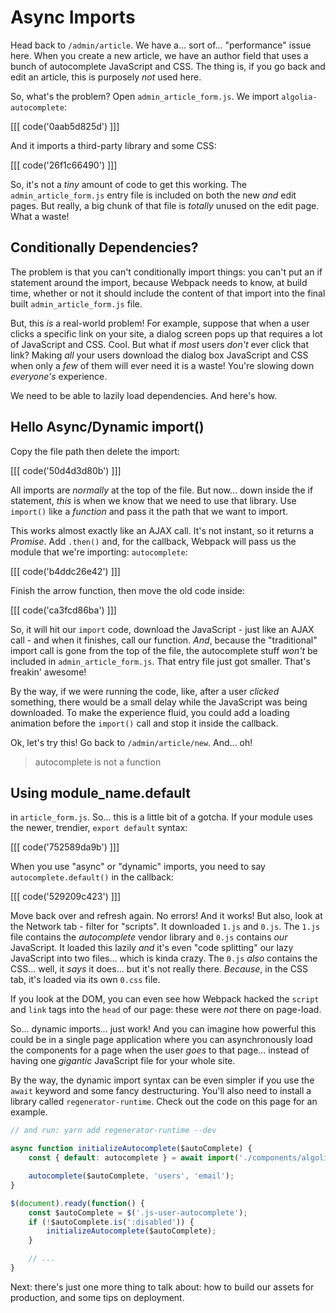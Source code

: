 # Async Imports

Head back to `/admin/article`. We have a... sort of... "performance" issue here.
When you create a new article, we have an author field that uses a bunch of
autocomplete JavaScript and CSS. The thing is, if you go back and edit an article,
this is purposely *not* used here.

So, what's the problem? Open `admin_article_form.js`. We import
`algolia-autocomplete`:

[[[ code('0aab5d825d') ]]]

And it imports a third-party library and some CSS:

[[[ code('26f1c66490') ]]]

So, it's not a *tiny* amount of code to get this working. The `admin_article_form.js`
entry file is included on both the new *and* edit pages. But really, a big chunk
of that file is *totally* unused on the edit page. What a waste!

## Conditionally Dependencies?

The problem is that you can't conditionally import things: you can't put an if
statement around the import, because Webpack needs to know, at build time, whether
or not it should include the content of that import into the final built
`admin_article_form.js` file.

But, this *is* a real-world problem! For example, suppose that when a user clicks
a specific link on your site, a dialog screen pops up that requires a lot of
JavaScript and CSS. Cool. But what if *most* users *don't* ever click that link?
Making *all* your users download the dialog box JavaScript and CSS when only a
*few* of them will ever need it is a waste! You're slowing down *everyone's* experience.

We need to be able to lazily load dependencies. And here's how.

## Hello Async/Dynamic import()

Copy the file path then delete the import:

[[[ code('50d4d3d80b') ]]]

All imports are *normally* at the top of the file. But now... down inside
the if statement, *this* is when we know that we need to use that library.
Use `import()` like a *function* and pass it the path that we want to import.

This works almost exactly like an AJAX call. It's not instant, so it returns a
*Promise*. Add `.then()` and, for the callback, Webpack will pass us the module
that we're importing: `autocomplete`:

[[[ code('b4ddc26e42') ]]]

Finish the arrow function, then move the old code inside:

[[[ code('ca3fcd86ba') ]]]

So, it will hit our `import` code, download the JavaScript - just like an AJAX
call - and when it finishes, call our function. *And*, because the "traditional"
import call is gone from the top of the file, the autocomplete stuff *won't* be
included in `admin_article_form.js`. That entry file just got smaller.
That's freakin' awesome!

By the way, if we were running the code, like, after a user *clicked*
something, there would be a small delay while the JavaScript was being downloaded.
To make the experience fluid, you could add a loading animation before the `import()`
call and stop it inside the callback.

Ok, let's try this! Go back to `/admin/article/new`. And... oh!

> autocomplete is not a function

## Using module_name.default

in `article_form.js`. So... this is a little bit of a gotcha. If your module uses
the newer, trendier, `export default` syntax:

[[[ code('752589da9b') ]]]

When you use "async" or "dynamic" imports, you need to say `autocomplete.default()`
in the callback:

[[[ code('529209c423') ]]]

Move back over and refresh again. No errors! And it works! But also, look at the
Network tab - filter for "scripts". It downloaded `1.js` and `0.js`. The `1.js`
file contains the *autocomplete* vendor library and `0.js` contains *our* JavaScript.
It loaded this lazily *and* it's even "code splitting" our lazy JavaScript into
two files... which is kinda crazy. The `0.js` *also* contains the CSS... well,
it *says* it does... but it's not really there. *Because*, in the CSS tab, it's
loaded via its own `0.css` file.

If you look at the DOM, you can even see how Webpack hacked the `script` and `link`
tags into the `head` of our page: these were *not* there on page-load.

So... dynamic imports... just work! And you can imagine how powerful this could be
in a single page application where you can asynchronously load the components for
a page when the user *goes* to that page... instead of having one *gigantic*
JavaScript file for your whole site.

By the way, the dynamic import syntax can be even simpler if you use the `await`
keyword and some fancy destructuring. You'll also need to install a library
called `regenerator-runtime`. Check out the code on this page for an example.

```javascript
// and run: yarn add regenerator-runtime --dev

async function initializeAutocomplete($autoComplete) {
    const { default: autocomplete } = await import('./components/algolia-autocomplete');

    autocomplete($autoComplete, 'users', 'email');
}

$(document).ready(function() {
    const $autoComplete = $('.js-user-autocomplete');
    if (!$autoComplete.is(':disabled')) {
        initializeAutocomplete($autoComplete);
    }

    // ...
}
```

Next: there's just one more thing to talk about: how to build our assets for production,
and some tips on deployment.

